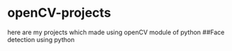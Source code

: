 # openCV-projects
here are my projects which made using openCV module of python
##Face detection using python
